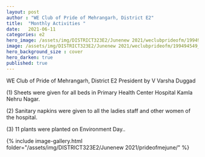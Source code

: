 ```yaml
---
layout: post
author : "WE Club of Pride of Mehrangarh, District E2"
title:  "Monthly Activities "
date:   2021-06-11
categories: e2
hero_image: /assets/img/DISTRICT323E2/Junenew 2021/weclubprideofm/199494549_10226322269073972_3684547607399797771_n.jpg
image: /assets/img/DISTRICT323E2/Junenew 2021/weclubprideofm/199494549_10226322269073972_3684547607399797771_n.jpg
hero_background_size : cover
hero_darken: true
published: true
---
```



WE Club of Pride of Mehrangarh, District E2 President by V Varsha Duggad


(1) Sheets were given for all beds in Primary Health Center Hospital Kamla Nehru Nagar.


(2) Sanitary napkins were given to all the ladies staff and other women of the hospital.


(3) 11 plants were planted on Environment Day..

{% include image-gallery.html folder="/assets/img/DISTRICT323E2/Junenew 2021/prideofmejune/" %}
